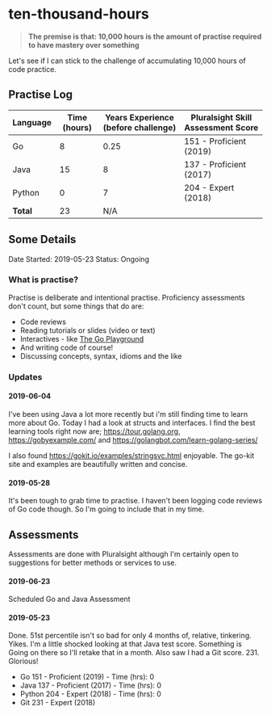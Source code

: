 # ten-thousand-hours

> **The premise is that: 10,000 hours is the amount of practise required to have mastery over something**

Let's see if I can stick to the challenge of accumulating 10,000 hours of code practice.

## Practise Log

| Language       | Time (hours)     | Years Experience (before challenge) | Pluralsight Skill Assessment Score |
|----------------|------------------|-------------------------------------|------------------------------------|
| Go             | 8                | 0.25                                | 151 - Proficient (2019)
| Java           | 15               | 8                                   | 137 - Proficient (2017)
| Python         | 0                | 7                                   | 204 - Expert     (2018)
| **Total**      | 23               | N/A                                 |


## Some Details

Date Started: 2019-05-23
Status: Ongoing

### What is practise?

Practise is deliberate and intentional practise. Proficiency assessments don't count, but some things that do are:
- Code reviews
- Reading tutorials or slides (video or text)
- Interactives - like [The Go Playground](https://play.golang.org/)
- And writing code of course!
- Discussing concepts, syntax, idioms and the like

### Updates

#### 2019-06-04
I've been using Java a lot more recently but i'm still finding time to learn more about Go. Today I had a look at structs and interfaces. I find the best learning tools right now are; https://tour.golang.org, https://gobyexample.com/ and https://golangbot.com/learn-golang-series/

I also found https://gokit.io/examples/stringsvc.html enjoyable. The go-kit site and examples are beautifully written and concise.

#### 2019-05-28
It's been tough to grab time to practise. I haven't been logging code reviews of Go code though. So I'm going to include that in my time.


## Assessments
Assessments are done with Pluralsight although I'm certainly open to suggestions for better methods or services to use.

#### 2019-06-23

Scheduled Go and Java Assessment

#### 2019-05-23

Done. 51st percentile isn't so bad for only 4 months of, relative, tinkering.
Yikes. I'm a little shocked looking at that Java test score. Something is Going on there so I'll retake that in a month.
Also saw I had a Git score. 231. Glorious! 

* Go      151 - Proficient  (2019)  - Time (hrs): 0
* Java    137 - Proficient  (2017)  - Time (hrs): 0
* Python  204 - Expert      (2018)  - Time (hrs): 0
* Git     231 - Expert      (2018)
